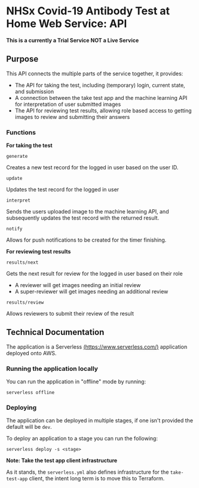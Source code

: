 # NHSx Covid-19 Antibody Test at Home Web Service: API

**This is a currently a Trial Service NOT a Live Service**

## Purpose

This API connects the multiple parts of the service together, it provides:

- The API for taking the test, including (temporary) login, current state, and submission
- A connection between the take test app and the machine learning API for interpretation of user submitted images
- The API for reviewing test results, allowing role based access to getting images to review and submitting their answers

### Functions

**For taking the test**

`generate`

Creates a new test record for the logged in user based on the user ID.

`update`

Updates the test record for the logged in user

`interpret`

Sends the users uploaded image to the machine learning API, and subsequently updates the test record with the returned result.

`notify`

Allows for push notifications to be created for the timer finishing.

**For reviewing test results**

`results/next`

Gets the next result for review for the logged in user based on their role

- A reviewer will get images needing an initial review
- A super-reviewer will get images needing an additional review

`results/review`

Allows reviewers to submit their review of the result

## Technical Documentation

The application is a Serverless [(https://www.serverless.com/)](https://www.serverless.com/) application deployed onto AWS.

### Running the application locally

You can run the application in "offline" mode by running:

`serverless offline`

### Deploying

The application can be deployed in multiple stages, if one isn't provided the default will be `dev`.

To deploy an application to a stage you can run the following:

`serverless deploy -s <stage>`

**Note: Take the test app client infrastructure**

As it stands, the `serverless.yml` also defines infrastructure for the `take-test-app` client, the intent long term is to move this to Terraform.